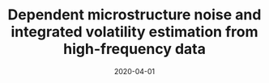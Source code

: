 ---
title: "Dependent microstructure noise and integrated volatility estimation from high-frequency data"
collection: publications
category: manuscripts
permalink: /publication/2020-dependent-microstructure-noise
excerpt: "Studies the impact of dependent microstructure noise on volatility estimation and proposes new estimators."
date: 2020-04-01
venue: "Journal of Econometrics, 215(2): 536–558"
paperurl: "https://doi.org/10.1016/j.jeconom.2019.10.004"
authors: "Z. Merrick Li, Roger J. A. Laeven, Michel H. Vellekoop"
citation: 'Li, Z. M., Laeven, R. J. A., & Vellekoop, M. H. (2020). "Dependent microstructure noise and integrated volatility estimation from high-frequency data." <i>Journal of Econometrics</i>, 215(2), 536–558.'
---